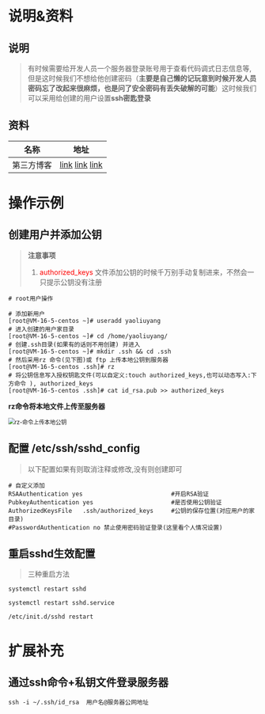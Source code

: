 

#  说明&资料

## 说明

> 有时候需要给开发人员一个服务器登录账号用于查看代码调式日志信息等,但是这时候我们不想给他创建密码（**主要是自己懒的记玩意到时候开发人员密码忘了改起来很麻烦，也是问了安全密码有丢失破解的可能**）这时候我们可以采用给创建的用户设置**ssh密匙登录**

## 资料

| 名称       | 地址                                                         |
| ---------- | ------------------------------------------------------------ |
| 第三方博客 | [link](https://blog.csdn.net/weixin_34233421/article/details/92426919?utm_medium=distribute.pc_relevant.none-task-blog-2~default~baidujs_baidulandingword~default-5-92426919-blog-125225720.pc_relevant_antiscanv4&spm=1001.2101.3001.4242.4&utm_relevant_index=8)   [link](https://blog.csdn.net/weixin_43860781/article/details/104898684)   [link](https://blog.csdn.net/weixin_44496885/article/details/125225720) |

# 操作示例

## **创建用户并添加公钥**

> **注意事项** 
>
> 1. <font color='red'>authorized_keys</font> 文件添加公钥的时候千万别手动复制进来，不然会一只提示公钥没有注册

```shell
# root用户操作

# 添加新用户
[root@VM-16-5-centos ~]# useradd yaoliuyang
# 进入创建的用户家目录
[root@VM-16-5-centos ~]# cd /home/yaoliuyang/
# 创建.ssh目录(如果有的话则不用创建) 并进入
[root@VM-16-5-centos ~]# mkdir .ssh && cd .ssh
# 然后采用rz 命令(见下图)或 ftp 上传本地公钥到服务器
[root@VM-16-5-centos .ssh]# rz
# 将公钥信息写入授权钥匙文件(可以自定义:touch authorized_keys,也可以动态写入:下方命令 ), authorized_keys 
[root@VM-16-5-centos .ssh]# cat id_rsa.pub >> authorized_keys
```

**rz命令将本地文件上传至服务器**

<img src="https://yaoliuyang-blog-images.oss-cn-beijing.aliyuncs.com/blogImages/image-20220627093503429.png" alt="rz-命令上传本地公钥" style="zoom: 80%;" />

## **配置 /etc/ssh/sshd_config**

> 以下配置如果有则取消注释或修改,没有则创建即可

```shell
# 自定义添加
RSAAuthentication yes                         #开启RSA验证
PubkeyAuthentication yes                      #是否使用公钥验证
AuthorizedKeysFile   .ssh/authorized_keys     #公钥的保存位置(对应用户的家目录)
#PasswordAuthentication no 禁止使用密码验证登录(这里看个人情况设置)
```

## **重启sshd**生效配置

> 三种重启方法

```shell
systemctl restart sshd

systemctl restart sshd.service

/etc/init.d/sshd restart
```

# 扩展补充

## 通过ssh命令+私钥文件登录服务器

```shell
ssh -i ~/.ssh/id_rsa  用户名@服务器公网地址
```

